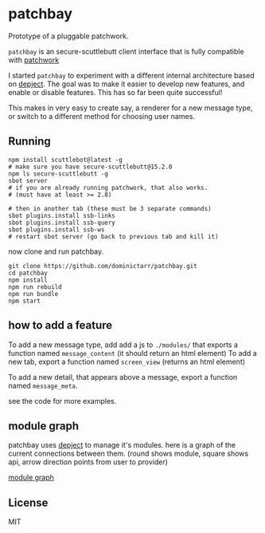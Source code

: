 # patchbay

Prototype of a pluggable patchwork.

`patchbay` is an secure-scuttlebutt client interface
that is fully compatible with [patchwork](https://github.com/ssbc/patchwork)

I started `patchbay` to experiment with a different internal architecture
based on [depject](https://github.com/dominictarr/depject). The goal was
to make it easier to develop new features, and enable or disable features.
This has so far been quite successful!

This makes in very easy to create say, a renderer for a new message type,
or switch to a different method for choosing user names.

## Running

```
npm install scuttlebot@latest -g
# make sure you have secure-scuttlebutt@15.2.0
npm ls secure-scuttlebutt -g
sbot server
# if you are already running patchwork, that also works.
# (must have at least >= 2.8)

# then in another tab (these must be 3 separate commands)
sbot plugins.install ssb-links
sbot plugins.install ssb-query
sbot plugins.install ssb-ws
# restart sbot server (go back to previous tab and kill it)
```
now clone and run patchbay.
```
git clone https://github.com/dominictarr/patchbay.git
cd patchbay
npm install
npm run rebuild
npm run bundle
npm start
```

## how to add a feature

To add a new message type, add add a js to `./modules/` that
exports a function named `message_content` (it should return an html element)
To add a new tab, export a function named `screen_view` (returns an html element)

To add a new detail, that appears above a message,
export a function named `message_meta`.

see the code for more examples.

## module graph

patchbay uses [depject](http://github.com/dominictarr/depject) to manage it's modules.
here is a graph of the current connections between them. (round shows module,
square shows api, arrow direction points from user to provider)

[module graph](./graph.svg)

## License

MIT





